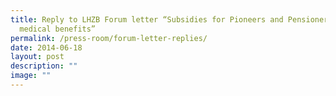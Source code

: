 ```yaml
---
title: Reply to LHZB Forum letter “Subsidies for Pioneers and Pensioners’
  medical benefits”
permalink: /press-room/forum-letter-replies/
date: 2014-06-18
layout: post
description: ""
image: ""
---
```

